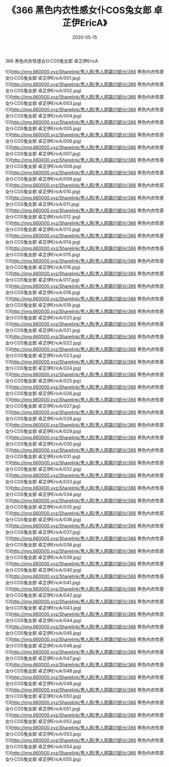 ﻿---
layout: post
title:  《366 黑色内衣性感女仆COS兔女郎 卓芷伊EricA》
date:   2020-05-15
img: http://img.660000.xyz/Sharelink/秀人网/秀人网第01部分/366 黑色内衣性感女仆COS兔女郎 卓芷伊EricA/000.jpg
categories: [美女, 清纯, 唯美]
---

366 黑色内衣性感女仆COS兔女郎 卓芷伊EricA

  ![](http://img.660000.xyz/Sharelink/秀人网/秀人网第01部分/366 黑色内衣性感女仆COS兔女郎 卓芷伊EricA/001.jpg) <br> ![](http://img.660000.xyz/Sharelink/秀人网/秀人网第01部分/366 黑色内衣性感女仆COS兔女郎 卓芷伊EricA/002.jpg) <br> ![](http://img.660000.xyz/Sharelink/秀人网/秀人网第01部分/366 黑色内衣性感女仆COS兔女郎 卓芷伊EricA/003.jpg) <br> ![](http://img.660000.xyz/Sharelink/秀人网/秀人网第01部分/366 黑色内衣性感女仆COS兔女郎 卓芷伊EricA/004.jpg) <br> ![](http://img.660000.xyz/Sharelink/秀人网/秀人网第01部分/366 黑色内衣性感女仆COS兔女郎 卓芷伊EricA/005.jpg) <br> ![](http://img.660000.xyz/Sharelink/秀人网/秀人网第01部分/366 黑色内衣性感女仆COS兔女郎 卓芷伊EricA/006.jpg) <br> ![](http://img.660000.xyz/Sharelink/秀人网/秀人网第01部分/366 黑色内衣性感女仆COS兔女郎 卓芷伊EricA/007.jpg) <br> ![](http://img.660000.xyz/Sharelink/秀人网/秀人网第01部分/366 黑色内衣性感女仆COS兔女郎 卓芷伊EricA/008.jpg) <br> ![](http://img.660000.xyz/Sharelink/秀人网/秀人网第01部分/366 黑色内衣性感女仆COS兔女郎 卓芷伊EricA/009.jpg) <br> ![](http://img.660000.xyz/Sharelink/秀人网/秀人网第01部分/366 黑色内衣性感女仆COS兔女郎 卓芷伊EricA/010.jpg) <br> ![](http://img.660000.xyz/Sharelink/秀人网/秀人网第01部分/366 黑色内衣性感女仆COS兔女郎 卓芷伊EricA/011.jpg) <br> ![](http://img.660000.xyz/Sharelink/秀人网/秀人网第01部分/366 黑色内衣性感女仆COS兔女郎 卓芷伊EricA/012.jpg) <br> ![](http://img.660000.xyz/Sharelink/秀人网/秀人网第01部分/366 黑色内衣性感女仆COS兔女郎 卓芷伊EricA/013.jpg) <br> ![](http://img.660000.xyz/Sharelink/秀人网/秀人网第01部分/366 黑色内衣性感女仆COS兔女郎 卓芷伊EricA/014.jpg) <br> ![](http://img.660000.xyz/Sharelink/秀人网/秀人网第01部分/366 黑色内衣性感女仆COS兔女郎 卓芷伊EricA/015.jpg) <br> ![](http://img.660000.xyz/Sharelink/秀人网/秀人网第01部分/366 黑色内衣性感女仆COS兔女郎 卓芷伊EricA/016.jpg) <br> ![](http://img.660000.xyz/Sharelink/秀人网/秀人网第01部分/366 黑色内衣性感女仆COS兔女郎 卓芷伊EricA/017.jpg) <br> ![](http://img.660000.xyz/Sharelink/秀人网/秀人网第01部分/366 黑色内衣性感女仆COS兔女郎 卓芷伊EricA/018.jpg) <br> ![](http://img.660000.xyz/Sharelink/秀人网/秀人网第01部分/366 黑色内衣性感女仆COS兔女郎 卓芷伊EricA/019.jpg) <br> ![](http://img.660000.xyz/Sharelink/秀人网/秀人网第01部分/366 黑色内衣性感女仆COS兔女郎 卓芷伊EricA/020.jpg) <br> ![](http://img.660000.xyz/Sharelink/秀人网/秀人网第01部分/366 黑色内衣性感女仆COS兔女郎 卓芷伊EricA/021.jpg) <br> ![](http://img.660000.xyz/Sharelink/秀人网/秀人网第01部分/366 黑色内衣性感女仆COS兔女郎 卓芷伊EricA/022.jpg) <br> ![](http://img.660000.xyz/Sharelink/秀人网/秀人网第01部分/366 黑色内衣性感女仆COS兔女郎 卓芷伊EricA/023.jpg) <br> ![](http://img.660000.xyz/Sharelink/秀人网/秀人网第01部分/366 黑色内衣性感女仆COS兔女郎 卓芷伊EricA/024.jpg) <br> ![](http://img.660000.xyz/Sharelink/秀人网/秀人网第01部分/366 黑色内衣性感女仆COS兔女郎 卓芷伊EricA/025.jpg) <br> ![](http://img.660000.xyz/Sharelink/秀人网/秀人网第01部分/366 黑色内衣性感女仆COS兔女郎 卓芷伊EricA/026.jpg) <br> ![](http://img.660000.xyz/Sharelink/秀人网/秀人网第01部分/366 黑色内衣性感女仆COS兔女郎 卓芷伊EricA/027.jpg) <br> ![](http://img.660000.xyz/Sharelink/秀人网/秀人网第01部分/366 黑色内衣性感女仆COS兔女郎 卓芷伊EricA/028.jpg) <br> ![](http://img.660000.xyz/Sharelink/秀人网/秀人网第01部分/366 黑色内衣性感女仆COS兔女郎 卓芷伊EricA/029.jpg) <br> ![](http://img.660000.xyz/Sharelink/秀人网/秀人网第01部分/366 黑色内衣性感女仆COS兔女郎 卓芷伊EricA/030.jpg) <br> ![](http://img.660000.xyz/Sharelink/秀人网/秀人网第01部分/366 黑色内衣性感女仆COS兔女郎 卓芷伊EricA/031.jpg) <br> ![](http://img.660000.xyz/Sharelink/秀人网/秀人网第01部分/366 黑色内衣性感女仆COS兔女郎 卓芷伊EricA/032.jpg) <br> ![](http://img.660000.xyz/Sharelink/秀人网/秀人网第01部分/366 黑色内衣性感女仆COS兔女郎 卓芷伊EricA/033.jpg) <br> ![](http://img.660000.xyz/Sharelink/秀人网/秀人网第01部分/366 黑色内衣性感女仆COS兔女郎 卓芷伊EricA/034.jpg) <br> ![](http://img.660000.xyz/Sharelink/秀人网/秀人网第01部分/366 黑色内衣性感女仆COS兔女郎 卓芷伊EricA/035.jpg) <br> ![](http://img.660000.xyz/Sharelink/秀人网/秀人网第01部分/366 黑色内衣性感女仆COS兔女郎 卓芷伊EricA/036.jpg) <br> ![](http://img.660000.xyz/Sharelink/秀人网/秀人网第01部分/366 黑色内衣性感女仆COS兔女郎 卓芷伊EricA/037.jpg) <br> ![](http://img.660000.xyz/Sharelink/秀人网/秀人网第01部分/366 黑色内衣性感女仆COS兔女郎 卓芷伊EricA/038.jpg) <br> ![](http://img.660000.xyz/Sharelink/秀人网/秀人网第01部分/366 黑色内衣性感女仆COS兔女郎 卓芷伊EricA/039.jpg) <br> ![](http://img.660000.xyz/Sharelink/秀人网/秀人网第01部分/366 黑色内衣性感女仆COS兔女郎 卓芷伊EricA/040.jpg) <br> ![](http://img.660000.xyz/Sharelink/秀人网/秀人网第01部分/366 黑色内衣性感女仆COS兔女郎 卓芷伊EricA/041.jpg) <br> ![](http://img.660000.xyz/Sharelink/秀人网/秀人网第01部分/366 黑色内衣性感女仆COS兔女郎 卓芷伊EricA/042.jpg) <br> ![](http://img.660000.xyz/Sharelink/秀人网/秀人网第01部分/366 黑色内衣性感女仆COS兔女郎 卓芷伊EricA/043.jpg) <br> ![](http://img.660000.xyz/Sharelink/秀人网/秀人网第01部分/366 黑色内衣性感女仆COS兔女郎 卓芷伊EricA/044.jpg) <br> ![](http://img.660000.xyz/Sharelink/秀人网/秀人网第01部分/366 黑色内衣性感女仆COS兔女郎 卓芷伊EricA/045.jpg) <br> ![](http://img.660000.xyz/Sharelink/秀人网/秀人网第01部分/366 黑色内衣性感女仆COS兔女郎 卓芷伊EricA/046.jpg) <br> ![](http://img.660000.xyz/Sharelink/秀人网/秀人网第01部分/366 黑色内衣性感女仆COS兔女郎 卓芷伊EricA/047.jpg) <br> ![](http://img.660000.xyz/Sharelink/秀人网/秀人网第01部分/366 黑色内衣性感女仆COS兔女郎 卓芷伊EricA/048.jpg) <br> ![](http://img.660000.xyz/Sharelink/秀人网/秀人网第01部分/366 黑色内衣性感女仆COS兔女郎 卓芷伊EricA/049.jpg) <br> ![](http://img.660000.xyz/Sharelink/秀人网/秀人网第01部分/366 黑色内衣性感女仆COS兔女郎 卓芷伊EricA/050.jpg) <br> ![](http://img.660000.xyz/Sharelink/秀人网/秀人网第01部分/366 黑色内衣性感女仆COS兔女郎 卓芷伊EricA/051.jpg) <br> ![](http://img.660000.xyz/Sharelink/秀人网/秀人网第01部分/366 黑色内衣性感女仆COS兔女郎 卓芷伊EricA/052.jpg) <br> ![](http://img.660000.xyz/Sharelink/秀人网/秀人网第01部分/366 黑色内衣性感女仆COS兔女郎 卓芷伊EricA/053.jpg) <br> ![](http://img.660000.xyz/Sharelink/秀人网/秀人网第01部分/366 黑色内衣性感女仆COS兔女郎 卓芷伊EricA/054.jpg) <br> ![](http://img.660000.xyz/Sharelink/秀人网/秀人网第01部分/366 黑色内衣性感女仆COS兔女郎 卓芷伊EricA/055.jpg) <br>